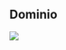 ## Dominio

![](https://www.plantuml.com/plantuml/proxy?src=https://raw.githubusercontent.com/pablolanderas/GimApp/main/Doc/domain.puml)
